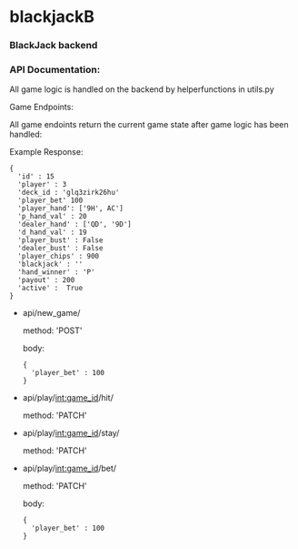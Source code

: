 # blackjackB
### BlackJack backend

### API Documentation:

All game logic is handled on the backend by helperfunctions in utils.py

Game Endpoints:

All game endoints return the current game state after game logic has been handled:


Example Response:
```
{
  'id' : 15
  'player' : 3
  'deck_id : 'glq3zirk26hu'
  'player_bet' 100
  'player_hand': ['9H', AC']
  'p_hand_val' : 20
  'dealer_hand' : ['QD', '9D']
  'd_hand_val' : 19
  'player_bust' : False
  'dealer_bust' : False
  'player_chips' : 900
  'blackjack' : ''
  'hand_winner' : 'P'
  'payout' : 200
  'active' :  True
}
```


- api/new_game/

  method: 'POST'

  body:
  ```
  {
    'player_bet' : 100
  }
  ```

- api/play/<int:game_id>/hit/

  method: 'PATCH'

- api/play/<int:game_id>/stay/

  method: 'PATCH'

- api/play/<int:game_id>/bet/

  method: 'PATCH'

  body:
  ```
  {
    'player_bet' : 100
  }
  ```

